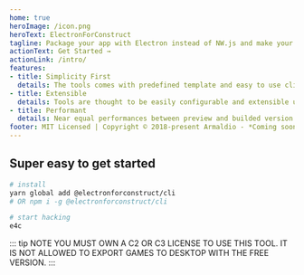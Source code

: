 ```yaml
---
home: true
heroImage: /icon.png
heroText: ElectronForConstruct
tagline: Package your app with Electron instead of NW.js and make your game development a breeze
actionText: Get Started →
actionLink: /intro/
features:
- title: Simplicity First
  details: The tools comes with predefined template and easy to use cli. Most of the things are preconfigured, context aware and user-friendly. Plug and play.
- title: Extensible
  details: Tools are thought to be easily configurable and extensible using plugins. It also comes with an well defined API that allow to extend E4C by yourself*.
- title: Performant
  details: Near equal performances between preview and builded version. Electron is more stable than NW.js*.
footer: MIT Licensed | Copyright © 2018-present Armaldio - *Coming soon
---
```


## Super easy to get started

```bash
# install
yarn global add @electronforconstruct/cli
# OR npm i -g @electronforconstruct/cli 

# start hacking
e4c
```

::: tip NOTE
YOU MUST OWN A C2 OR C3 LICENSE TO USE THIS TOOL. IT IS NOT ALLOWED TO EXPORT GAMES TO DESKTOP WITH THE FREE VERSION.
:::
